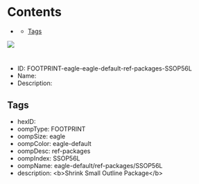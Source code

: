 



Contents
========

* [](#)
	* [Tags](#tags)
  
![][im]
# 

- ID: FOOTPRINT-eagle-eagle-default-ref-packages-SSOP56L
- Name: 
- Description: 

## Tags

- hexID: 
- oompType: FOOTPRINT
- oompSize: eagle
- oompColor: eagle-default
- oompDesc: ref-packages
- oompIndex: SSOP56L
- oompName: eagle-default/ref-packages/SSOP56L
- description: &lt;b&gt;Shrink Small Outline Package&lt;/b&gt;



[im]: image.png
